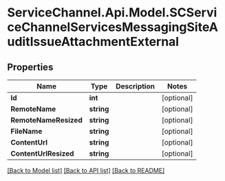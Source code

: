 # ServiceChannel.Api.Model.SCServiceChannelServicesMessagingSiteAuditIssueAttachmentExternal

## Properties

Name | Type | Description | Notes
------------ | ------------- | ------------- | -------------
**Id** | **int** |  | [optional] 
**RemoteName** | **string** |  | [optional] 
**RemoteNameResized** | **string** |  | [optional] 
**FileName** | **string** |  | [optional] 
**ContentUrl** | **string** |  | [optional] 
**ContentUrlResized** | **string** |  | [optional] 

[[Back to Model list]](../README.md#documentation-for-models) [[Back to API list]](../README.md#documentation-for-api-endpoints) [[Back to README]](../README.md)

